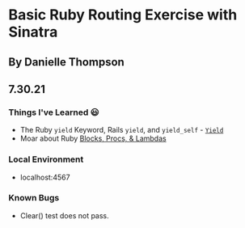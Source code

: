 # Basic Ruby Routing Exercise with Sinatra

## By Danielle Thompson

## 7.30.21

### Things I've Learned 😃

- The Ruby `yield` Keyword, Rails `yield`, and `yield_self` - [`Yield`](https://www.rubyguides.com/2019/12/yield-keyword/)
- Moar about Ruby [Blocks, Procs, & Lambdas](https://www.rubyguides.com/2016/02/ruby-procs-and-lambdas/)

### Local Environment

- localhost:4567

### Known Bugs

- Clear() test does not pass.
